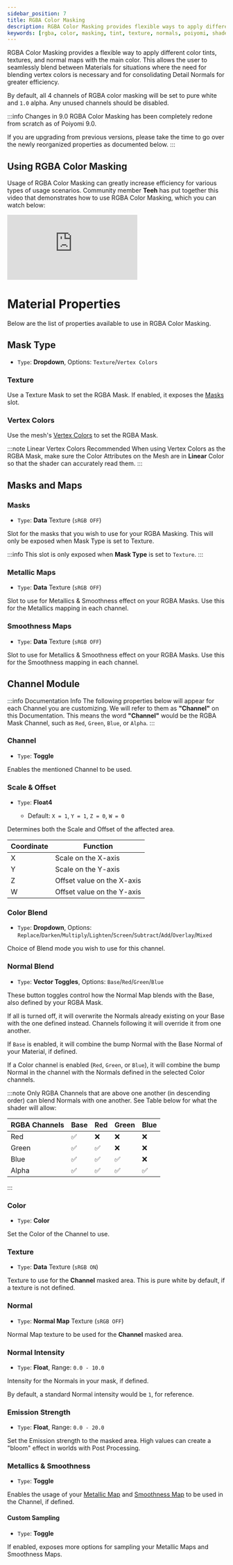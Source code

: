 ```yaml
---
sidebar_position: 7
title: RGBA Color Masking
description: RGBA Color Masking provides flexible ways to apply different Color Tints, Textures, and Normals within the Material without affecting Alpha.
keywords: [rgba, color, masking, tint, texture, normals, poiyomi, shader]
---
```


RGBA Color Masking provides a flexible way to apply different color tints, textures, and normal maps with the main color. This allows the user to seamlessly blend between Materials for situations where the need for blending vertex colors is necessary and for consolidating Detail Normals for greater efficiency.

By default, all 4 channels of RGBA color masking will be set to pure white and `1.0` alpha. Any unused channels should be disabled.

:::info Changes in 9.0
RGBA Color Masking has been completely redone from scratch as of Poiyomi 9.0.

If you are upgrading from previous versions, please take the time to go over the newly reorganized properties as documented below.
:::

## Using RGBA Color Masking

Usage of RGBA Color Masking can greatly increase efficiency for various types of usage scenarios. Community member **Teeh** has put together this video that demonstrates how to use RGBA Color Masking, which you can watch below:

<div class="videobox">
<iframe class="iframe-element" src="https://www.youtube-nocookie.com/embed/3efrO8dauec?si=TO5iXVR7NWWw4xNw" title="YouTube Video Player" frameborder="0" allow="accelerometer; autoplay; clipboard-write; encrypted-media; gyroscope; picture-in-picture; web-share" allowfullscreen></iframe>
</div>

# Material Properties

Below are the list of properties available to use in RGBA Color Masking.

## Mask Type

- `Type`: <PropertyIcon name="dropdown" />**Dropdown**, Options: `Texture`/`Vertex Colors`

### Texture

Use a Texture Mask to set the RGBA Mask. If enabled, it exposes the [Masks](#masks) slot.

### Vertex Colors

Use the mesh's [Vertex Colors](/docs/vertex-options/vertex-colors.md) to set the RGBA Mask.

:::note Linear Vertex Colors Recommended
When using Vertex Colors as the RGBA Mask, make sure the Color Attributes on the Mesh are in **Linear** Color so that the shader can accurately read them.
:::

## Masks and Maps

### Masks

- `Type`: <PropertyIcon name="texture" />**Data** Texture (`sRGB OFF`)

Slot for the masks that you wish to use for your RGBA Masking. This will only be exposed when Mask Type is set to Texture.

:::info
This slot is only exposed when **Mask Type** is set to `Texture`.
:::

### Metallic Maps

- `Type`: <PropertyIcon name="texture" />**Data** Texture (`sRGB OFF`)

Slot to use for Metallics & Smoothness effect on your RGBA Masks. Use this for the Metallics mapping in each channel.

### Smoothness Maps

- `Type`: <PropertyIcon name="texture" />**Data** Texture (`sRGB OFF`)

Slot to use for Metallics & Smoothness effect on your RGBA Masks. Use this for the Smoothness mapping in each channel.

## Channel Module

:::info Documentation Info
The following properties below will appear for each Channel you are customizing. We will refer to them as **"Channel"** on this Documentation. This means the word **"Channel"** would be the RGBA Mask Channel, such as `Red`, `Green`, `Blue`, or `Alpha`.
:::

### Channel

- `Type`: <PropertyIcon name="toggle" />**Toggle**

Enables the mentioned Channel to be used.

### Scale & Offset

- `Type`: <PropertyIcon name="float4" />**Float4**
  - Default: `X = 1`, `Y = 1`, `Z = 0`, `W = 0`

Determines both the Scale and Offset of the affected area.

| Coordinate | Function |
| --- | --- |
| X | Scale on the X-axis |
| Y | Scale on the Y-axis |
| Z | Offset value on the X-axis |
| W | Offset value on the Y-axis |

### Color Blend

- `Type`: <PropertyIcon name="dropdown" />**Dropdown**, Options: `Replace`/`Darken`/`Multiply`/`Lighten`/`Screen`/`Subtract`/`Add`/`Overlay`/`Mixed`

Choice of Blend mode you wish to use for this channel.

### Normal Blend

- `Type`: <PropertyIcon name="toggle" />**Vector Toggles**, Options: `Base`/`Red`/`Green`/`Blue`

These button toggles control how the Normal Map blends with the Base, also defined by your RGBA Mask.

If all is turned off, it will overwrite the Normals already existing on your Base with the one defined instead. Channels following it will override it from one another.

If `Base` is enabled, it will combine the bump Normal with the Base Normal of your Material, if defined.

If a Color channel is enabled (`Red`, `Green`, or `Blue`), it will combine the bump Normal in the channel with the Normals defined in the selected Color channels.

:::note
Only RGBA Channels that are above one another (in descending order) can blend Normals with one another. See Table below for what the shader will allow:

| RGBA Channels | Base | Red | Green | Blue
| :--- | :--- | :--- | :--- | :--- |
| Red | ✅ | ❌ | ❌ | ❌ |
| Green | ✅ | ✅ | ❌ | ❌ |
| Blue | ✅ | ✅ | ✅ | ❌ |
| Alpha | ✅ | ✅ | ✅ | ✅ |
:::

### Color

- `Type`: <PropertyIcon name="color" />**Color**

Set the Color of the Channel to use.

### Texture

- `Type`: <PropertyIcon name="texture" />**Data** Texture (`sRGB ON`)

Texture to use for the **Channel** masked area. This is pure white by default, if a texture is not defined.

### Normal

- `Type`: <PropertyIcon name="texture" />**Normal Map** Texture (`sRGB OFF`)

Normal Map texture to be used for the **Channel** masked area.

### Normal Intensity

- `Type`: <PropertyIcon name="floatrange" />**Float**, Range: `0.0 - 10.0`

Intensity for the Normals in your mask, if defined.

By default, a standard Normal intensity would be `1`, for reference.

### Emission Strength

- `Type`: <PropertyIcon name="floatrange" />**Float**, Range: `0.0 - 20.0`

Set the Emission strength to the masked area. High values can create a "bloom" effect in worlds with Post Processing.

### Metallics & Smoothness

- `Type`: <PropertyIcon name="toggle" />**Toggle**

Enables the usage of your [Metallic Map](#metallic-maps) and [Smoothness Map](#smoothness-maps) to be used in the Channel, if defined.

#### Custom Sampling

- `Type`: <PropertyIcon name="toggle" />**Toggle**

If enabled, exposes more options for sampling your Metallic Maps and Smoothness Maps.